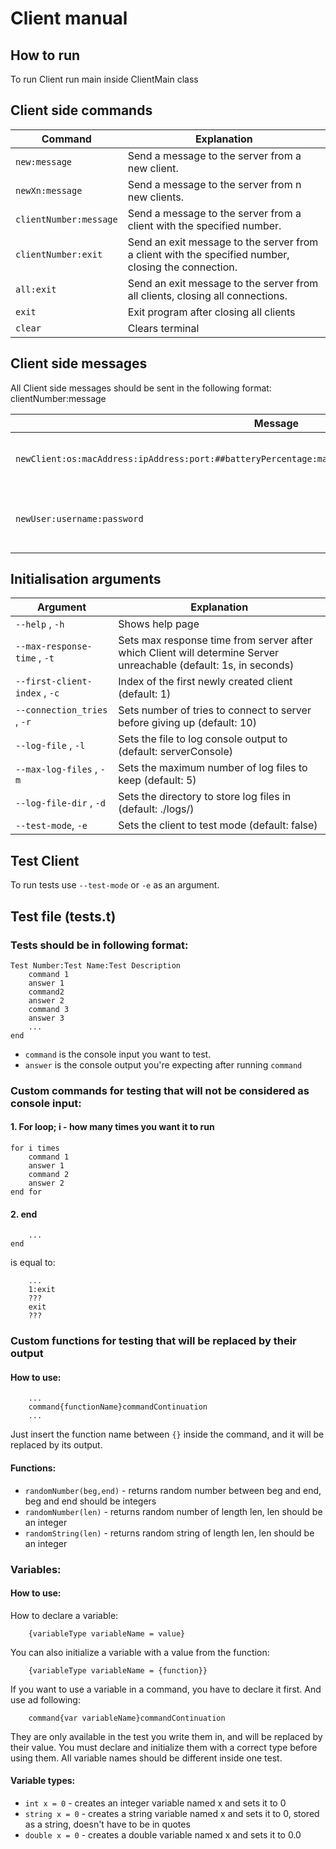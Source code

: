 # Client manual

## How to run
To run Client run main inside ClientMain class

## Client side commands

| Command                | Explanation                                                                                         |
|------------------------|-----------------------------------------------------------------------------------------------------|
| `new:message`          | Send a message to the server from a new client.                                                     |
| `newXn:message`        | Send a message to the server from n new clients.                                                    |
| `clientNumber:message` | Send a message to the server from a client with the specified number.                               |
| `clientNumber:exit`    | Send an exit message to the server from a client with the specified number, closing the connection. |
| `all:exit`             | Send an exit message to the server from all clients, closing all connections.                       |
| `exit`                 | Exit program after closing all clients                                                              |
| `clear`                | Clears terminal                                                                                     |

## Client side messages
All Client side messages should be sent in the following format: clientNumber:message

| Message                                                                                                  | Explanation                                |
|----------------------------------------------------------------------------------------------------------|--------------------------------------------|
| `newClient:os:macAddress:ipAddress:port:##batteryPercentage:manufacturer:modelNumber##:username:message` | Sending Client info on connection          |
| `newUser:username:password`                                                                              | Sending new user to add to server database |

## Initialisation arguments

| Argument                      | Explanation                                                                                                       |
|-------------------------------|-------------------------------------------------------------------------------------------------------------------|
| `--help` , `-h`               | Shows help page                                                                                                   |
| `--max-response-time` , `-t`  | Sets max response time from server after which Client will determine Server unreachable (default: 1s, in seconds) |
| `--first-client-index` , `-c` | Index of the first newly created client (default: 1)                                                              |
| `--connection_tries` , `-r`   | Sets number of tries to connect to server before giving up (default: 10)                                          |
| `--log-file` , `-l`           | Sets the file to log console output to (default: serverConsole)                                                   |
| `--max-log-files` , `-m`      | Sets the maximum number of log files to keep (default: 5)                                                         |
| `--log-file-dir` , `-d`       | Sets the directory to store log files in (default: ./logs/)                                                       |
| `--test-mode`, `-e`           | Sets the client to test mode (default: false)                                                                     |

## Test Client

To run tests use `--test-mode` or `-e` as an argument.

## Test file (tests.t)

### Tests should be in following format:
```
Test Number:Test Name:Test Description
    command 1
    answer 1
    command2
    answer 2
    command 3
    answer 3
    ...
end
```
- `command` is the console input you want to test.
- `answer` is the console output you're expecting after running `command`
### Custom commands for testing that will not be considered as console input:
#### 1. For loop; i - how many times you want it to run
```
for i times
    command 1
    answer 1
    command 2
    answer 2
end for
```

#### 2. end
```
    ...
end
```
is equal to:
```
    ...
    1:exit
    ???
    exit
    ???
```

### Custom functions for testing that will be replaced by their output
#### How to use:
```
    ...
    command{functionName}commandContinuation
    ...
```
Just insert the function name between `{}` inside the command, and it will be replaced by its output.

#### Functions:
- `randomNumber(beg,end)` - returns random number between beg and end, beg and end should be integers
- `randomNumber(len)` - returns random number of length len, len should be an integer
- `randomString(len)` - returns random string of length len, len should be an integer

### Variables:

#### How to use:
How to declare a variable:
```
    {variableType variableName = value}
```

You can also initialize a variable with a value from the function:
```
    {variableType variableName = {function}}
```

If you want to use a variable in a command, you have to declare it first. And use ad following:
```
    command{var variableName}commandContinuation
```

They are only available in the test you write them in, and will be replaced by their value. You must declare and initialize them with a correct type before using them.
All variable names should be different inside one test.

#### Variable types:
- `int x = 0` - creates an integer variable named x and sets it to 0
- `string x = 0` - creates a string variable named x and sets it to 0, stored as a string, doesn't have to be in quotes
- `double x = 0` - creates a double variable named x and sets it to 0.0

